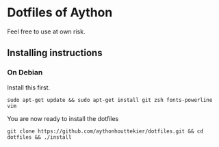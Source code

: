 # Dotfiles of Aython

Feel free to use at own risk.

## Installing instructions

### On Debian

Install this first.

```shell
sudo apt-get update && sudo apt-get install git zsh fonts-powerline vim
```

You are now ready to install the dotfiles

```shell
git clone https://github.com/aythonhouttekier/dotfiles.git && cd dotfiles && ./install
```
